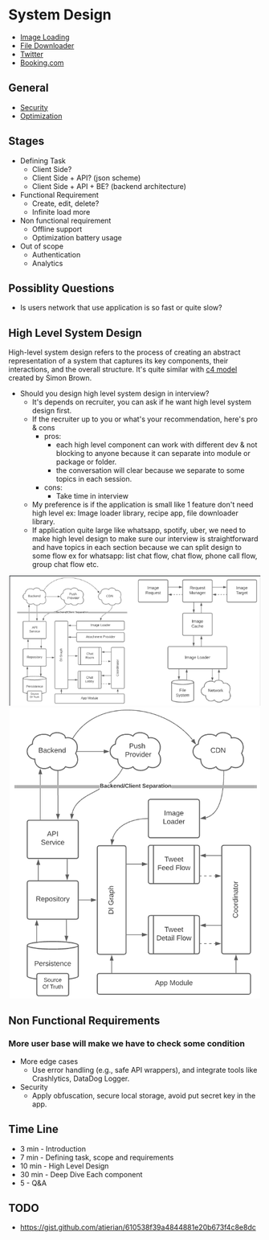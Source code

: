 # System Design

- <a href="imageloading/README.md">Image Loading</a>
- <a href="filedownloader/README.md">File Downloader</a>
- <a href="twitter/README.md">Twitter</a>
- <a href="booking/README.md">Booking.com</a>

## General
- <a href="security.md">Security</a>
- <a href="optimization.md">Optimization</a>

## Stages
- Defining Task
  - Client Side?
  - Client Side + API? (json scheme)
  - Client Side + API + BE? (backend architecture)
- Functional Requirement
  - Create, edit, delete?
  - Infinite load more
- Non functional requirement
  - Offline support
  - Optimization battery usage
- Out of scope
  - Authentication
  - Analytics

## Possiblity Questions
- Is users network that use application is so fast or quite slow?

## High Level System Design
High-level system design refers to the process of creating an abstract representation of a system that captures its key components, their interactions, and the overall structure. It's quite similar with <a href="https://c4model.com/">c4 model</a> created by Simon Brown.

- Should you design high level system design in interview?
  - It's depends on recruiter, you can ask if he want high level system design first.
  - If the recruiter up to you or what's your recommendation, here's pro & cons
    - pros: 
      - each high level component can work with different dev & not blocking to anyone because it can separate into module or package or folder.
      - the conversation will clear because we separate to some topics in each session.
    - cons:
      - Take time in interview
  - My preference is if the application is small like 1 feature don't need high level ex: Image loader library, recipe app, file downloader library.
  - If application quite large like whatsapp, spotify, uber, we need to make high level design to make sure our interview is straightforward and have topics in each section because we can split design to some flow ex for whatsapp: list chat flow, chat flow, phone call flow, group chat flow etc.

<center>
  <img src="assets/hi-level.png" width="500">
  <img src="assets/hi-level-2.png" width="500">
</center>

## Non Functional Requirements
### More user base will make we have to check some condition
- More edge cases
  - Use error handling (e.g., safe API wrappers), and integrate tools like Crashlytics, DataDog Logger.
- Security
  - Apply obfuscation, secure local storage, avoid put secret key in the app.


## Time Line
- 3 min - Introduction
- 7 min - Defining task, scope and requirements
- 10 min - High Level Design
- 30 min - Deep Dive Each component
- 5 - Q&A

## TODO
- https://gist.github.com/atierian/610538f39a4844881e20b673f4c8e8dc